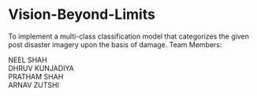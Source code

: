 # Vision-Beyond-Limits
To implement a multi-class classification model that categorizes the given post disaster imagery upon the basis of damage.
Team Members:

NEEL SHAH		        
DHRUV KUNJADIYA           
PRATHAM SHAH 	                        
ARNAV ZUTSHI                  
